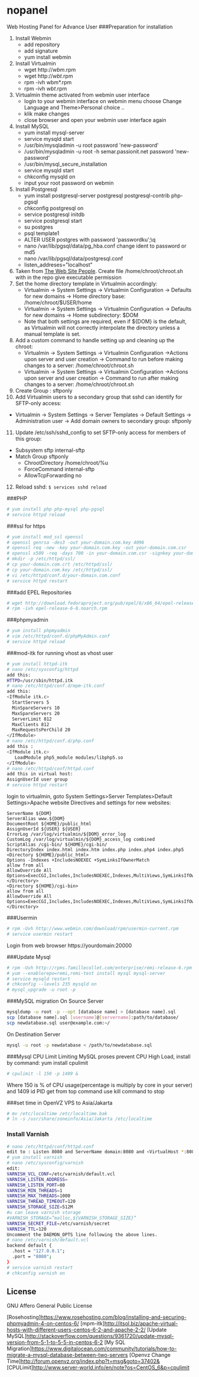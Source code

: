 # nopanel
Web Hosting Panel for Advance User
###Preparation for installation
1. Install Webmin
   - add repository
   - add signature
   - yum install webmin
2. Install Virtualmin
   - wget http://*wbm*.rpm
   - wget http://*wbt*.rpm
   - rpm -ivh wbm*.rpm
   - rpm -ivh *wbt*.rpm
3. Virtualmin theme activated from webmin user interface
   - login to your webmin interface on webmin menu choose Change Language and Theme>Personal choice ..  
   - klik make changes
   - close browser and open your webmin user interface again
4. Install MySQL
   - yum install mysql-server
   - service mysqld start
   - /usr/bin/mysqladmin -u root password 'new-password'
   - /usr/bin/mysqladmin -u root -h semar.passionit.net password 'new-password'
   - /usr/bin/mysql_secure_installation
   - service mysqld start
   - chkconfig mysqld on
   - input your root password on webmin
5. Install Postgresql
   - yum install postgresql-server postgresql postgresql-contrib php-pgsql
   - chkconfig postgresql on
   - service postgresql initdb
   - service postgresql start
   - su postgres
   - psql template1
   - ALTER USER postgres with password 'passwordku';\q
   - nano /var/lib/pgsql/data/pg_hba.conf change ident to password or md5
   - nano /var/lib/pgsql/data/postgresql.conf
   - listen_addreses="localhost"
6. Taken from [The Web Site People]. Create file /home/chroot/chroot.sh with in the repo give executable permission
7. Set the home directory template in Virtualmin accordingly:
   - Virtualmin -> System Settings -> Virtualmin Configuration -> Defaults for new domains -> Home directory base: /home/chroot/$USER/home
   - Virtualmin -> System Settings -> Virtualmin Configuration -> Defaults for new domains -> Home subdirectory: $DOM
   - Note that both settings are required, even if ${DOM} is the default, as Virtualmin will not correctly interpolate the directory unless a manual template is set.
8. Add a custom command to handle setting up and cleaning up the chroot:
   - Virtualmin -> System Settings -> Virtualmin Configuration ->Actions upon server and user creation -> Command to run before making changes to a server: /home/chroot/chroot.sh
   - Virtualmin -> System Settings -> Virtualmin Configuration ->Actions upon server and user creation -> Command to run after making changes to a server: /home/chroot/chroot.sh
9. Create Group : sftponly
10. Add Virtualmin users to a secondary group that sshd can identify for SFTP-only access:
   - Virtualmin -> System Settings -> Server Templates -> Default Settings -> Administration user -> Add domain owners to secondary group: sftponly
11. Update /etc/ssh/sshd_config to set SFTP-only access for members of this group:
   - Subsystem       sftp    internal-sftp
   - Match Group sftponly
   	 - ChrootDirectory /home/chroot/%u
     - ForceCommand internal-sftp
     - AllowTcpForwarding no   

12. Reload sshd:
``
$ services sshd reload
``

###PHP
```sh
# yum install php php-mysql php-pgsql
# service httpd reload
```


###ssl for https
```sh
# yum install mod_ssl openssl
# openssl genrsa -des3 -out your-domain.com.key 4096
# openssl req -new -key your-domain.com.key -out your-domain.com.csr
# openssl x509 -req -days 700 -in your-domain.com.csr -signkey your-domain.com.key -out your-domain.com.crt
# mkdir -p /etc/httpd/ssl/
# cp your-domain.com.crt /etc/httpd/ssl/
# cp your-domain.com.key /etc/httpd/ssl/
# vi /etc/httpd/conf.d/your-domain.com.conf
# service httpd restart
```

###add EPEL Repositories
```sh
# wget http://download.fedoraproject.org/pub/epel/6/x86_64/epel-release-6-8.noarch.rpm
# rpm -ivh epel-release-6-8.noarch.rpm
```

###phpmyadmin
```sh
# yum install phpmyadmin
# vim /etc/httpd/conf.d/phpMyAdmin.conf
# service httpd reload
```

###mod-itk for running vhost as vhost user
```sh
# yum install httpd-itk
# nano /etc/sysconfig/httpd
add this:
HTTPD=/usr/sbin/httpd.itk
# nano /etc/httpd/conf.d/mpm-itk.conf
add this:
<IfModule itk.c>  
  StartServers 5  
  MinSpareServers 10  
  MaxSpareServers 20  
  ServerLimit 812
  MaxClients 812 
  MaxRequestsPerChild 20
</IfModule>
# nano /etc/httpd/conf.d/php.conf
add this :
<IfModule itk.c>
   LoadModule php5_module modules/libphp5.so
</IfModule>
# nano /etc/httpd/conf/httpd.conf
add this in virtual host:
AssignUserId user group
# service httpd restart
```
login to virtualmin, goto  System Settings>Server Templates>Default Settings>Apache website
Directives and settings for new websites:
```
ServerName ${DOM}
ServerAlias www.${DOM}
DocumentRoot ${HOME}/public_html
AssignUserId ${USER} ${USER}
ErrorLog /var/log/virtualmin/${DOM}_error_log
CustomLog /var/log/virtualmin/${DOM}_access_log combined
ScriptAlias /cgi-bin/ ${HOME}/cgi-bin/
DirectoryIndex index.html index.htm index.php index.php4 index.php5
<Directory ${HOME}/public_html>
Options -Indexes +IncludesNOEXEC +SymLinksIfOwnerMatch
allow from all
AllowOverride All Options=ExecCGI,Includes,IncludesNOEXEC,Indexes,MultiViews,SymLinksIfOwnerMatch
</Directory>
<Directory ${HOME}/cgi-bin>
allow from all
AllowOverride All Options=ExecCGI,Includes,IncludesNOEXEC,Indexes,MultiViews,SymLinksIfOwnerMatch
</Directory>
```


###Usermin
```sh
# rpm -Uvh http://www.webmin.com/download/rpm/usermin-current.rpm
# service usermin restart
```
Login from web browser https://yourdomain:20000

###Update Mysql
```sh
# rpm -Uvh http://rpms.famillecollet.com/enterprise/remi-release-6.rpm
# yum --enablerepo=remi,remi-test install mysql mysql-server
# service mysqld restart
# chkconfig --levels 235 mysqld on
# mysql_upgrade -u root -p
```
###MySQL migration 
On Source Server
```sh
mysqldump -u root -p --opt [database name] > [database name].sql
scp [database name].sql [username]@[servername]:path/to/database/
scp newdatabase.sql user@example.com:~/
```
On Destination Server
```sh
mysql -u root -p newdatabase < /path/to/newdatabase.sql
```
###Mysql CPU Limit
Limiting MySQL proses prevent CPU High Load, install by command: yum install cpulimit
```sh
# cpulimit -l 150 -p 1409 & 
```
Where 150 is % of CPU usage(percentage is multiply by core in your server) and 1409 id PID get from top command use kill command to stop

###set time in OpenVZ VPS to Asia/Jakarta
```sh
# mv /etc/localtime /etc/localtime.bak
# ln -s /usr/share/zoneinfo/Asia/Jakarta /etc/localtime
```

### Install Varnish
```sh
# nano /etc/httpd/conf/httpd.conf
edit to : Listen 8080 and ServerName domain:8080 and <VirtualHost *:8080>
# yum install varnish
# nano /etc/sysconfig/varnish
edit:
VARNISH_VCL_CONF=/etc/varnish/default.vcl
VARNISH_LISTEN_ADDRESS=
VARNISH_LISTEN_PORT=80
VARNISH_MIN_THREADS=1
VARNISH_MAX_THREADS=1000
VARNISH_THREAD_TIMEOUT=120
VARNISH_STORAGE_SIZE=512M
#u can leave varnish storage
#VARNISH_STORAGE=”malloc,${VARNISH_STORAGE_SIZE}”
VARNISH_SECRET_FILE=/etc/varnish/secret
VARNISH_TTL=120
Uncomment the DAEMON_OPTS line following the above lines.
# nano /etc/varnish/default.vcl 
backend default {
  .host = "127.0.0.1";
  .port = "8080";
}
# service varnish restart
# chkconfig varnish on
```


License
----

GNU Affero General Public License



[The Web Site People]:http://blog.thewebsitepeople.org/2012/10/virtualmin-sftp-chroot/
[The Geek Stuff]:http://www.thegeekstuff.com/2012/03/chroot-sftp-setup/
[Virtualmin Manual]:http://www.virtualmin.com/documentation/developer/prepost
[Rosehosting]https://www.rosehosting.com/blog/installing-and-securing-phpmyadmin-4-on-centos-6/
[mpm-itk]http://itsol.biz/apache-virtual-hosts-with-different-users-centos-6-2-and-apache-2-2/
[Update MySQL]http://stackoverflow.com/questions/9361720/update-mysql-version-from-5-1-to-5-5-in-centos-6-2
[My SQL Migration]https://www.digitalocean.com/community/tutorials/how-to-migrate-a-mysql-database-between-two-servers
[Openvz Change Time]http://forum.openvz.org/index.php?t=msg&goto=37402&
[CPULimit]http://www.server-world.info/en/note?os=CentOS_6&p=cpulimit